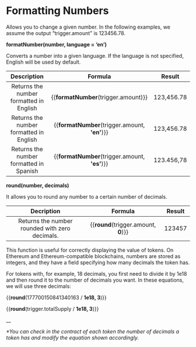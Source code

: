 # Formatting Numbers

Allows you to change a given number. In the following examples, we assume the output “trigger.amount” is 123456.78.

**formatNumber(number, language = ‘en’)**

Converts a number into a given language. If the language is not specified, English will be used by default.

|               Description               |                      Formula                     |   Result   |
| :-------------------------------------: | :----------------------------------------------: | :--------: |
| Returns the number formatted in English |      \{{**formatNumber**(trigger.amount)\}}      | 123,456.78 |
| Returns the number formatted in English | \{{**formatNumber**(trigger.amount, **'en'**)\}} | 123,456.78 |
| Returns the number formatted in Spanish | \{{**formatNumber**(trigger.amount, **'es'**)\}} | 123.456,78 |

**round(number, decimals)**

It allows you to round any number to a certain number of decimals.

|                   Decription                   |                 Formula                | Result |
| :--------------------------------------------: | :------------------------------------: | :----: |
| Returns the number rounded with zero decimals. | \{{**round**(trigger.amount, **0**)\}} | 123457 |

This function is useful for correctly displaying the value of tokens. On Ethereum and Ethereum-compatible blockchains, numbers are stored as integers, and they have a field specifying how many decimals the token has.

For tokens with, for example, 18 decimals, you first need to divide it by 1e18 and then round it to the number of decimals you want. In these equations, we will use three decimals:

\{{**round**(177700150841340163 / **1e18, 3**)\}}&#x20;

\{{**round**(trigger.totalSupply / **1e18, 3**)\}}

__

_\*You can check in the contract of each token the number of decimals a token has and modify the equation shown accordingly._
